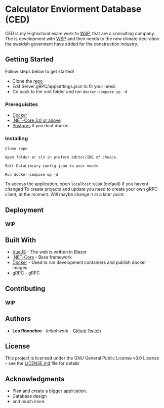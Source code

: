 # Calculator Enviorment Database (CED)

CED is my Highschool exam work to [WSP](https://wsp.com), that are a consulting company.
The is development with [WSP](https://wsp.com) and their needs to the new climate declration the sweidsh goverment have added for the construction industry.

## Getting Started

Follow steps below to get started!

- Clone the [repo](https://github.com/Lilahamstern/ced)
- Edit Server.gRPC/appsettings.json to fit your need.
- Go back to the root folder and run `docker-compose up -d`

### Prerequisites

- [Docker](https://www.docker.com/)
- [.NET-Core 3.0 or above](https://dotnet.microsoft.com/download)
- [Postgres](https://www.microsoft.com/sv-se/sql-server/sql-server-downloads) if you dont docker

### Installing

```
Clone repo
```

```
Open folder or sln in preferd editor/IDE of choice.
```

```
Edit DataLibrary config.json to your needs
```

```
Run docker-compose up -d
```

To access the application, open `localhost:8080` (default) if you havent changed
To create projects and update you need to create your own gRPC client, at the moment. Will maybe change it at a later point.

## Deployment

### WIP

## Built With

- [VueJS](https://vuejs.org/) - The web is written in Blazor
- [.NET-Core](https://dotnet.microsoft.com/download) - Base framework
- [Docker](https://www.docker.com/) - Used to run development containers and publish docker images
- [gRPC](https://grpc.io/) - gRPC

## Contributing

### WIP

## Authors

- **Leo Rönnebro** - _Initial work_ - [Github](https://github.com/lilahamstern) [Twitch](https://twitch.tv/lilahamstern)

## License

This project is licensed under the GNU General Public License v3.0 License - see the [LICENSE.md](LICENSE.md) file for details

## Acknowledgments

- Plan and create a bigger application.
- Database design
- and much more
